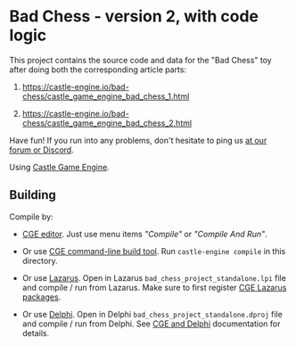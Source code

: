 # Bad Chess - version 2, with code logic

This project contains the source code and data for the "Bad Chess" toy after doing both the corresponding article parts:

1. https://castle-engine.io/bad-chess/castle_game_engine_bad_chess_1.html

2. https://castle-engine.io/bad-chess/castle_game_engine_bad_chess_2.html

Have fun! If you run into any problems, don't hesitate to ping us [at our forum or Discord](https://castle-engine.io/talk.php).

Using [Castle Game Engine](https://castle-engine.io/).

## Building

Compile by:

- [CGE editor](https://castle-engine.io/editor). Just use menu items _"Compile"_ or _"Compile And Run"_.

- Or use [CGE command-line build tool](https://castle-engine.io/build_tool). Run `castle-engine compile` in this directory.

- Or use [Lazarus](https://www.lazarus-ide.org/). Open in Lazarus `bad_chess_project_standalone.lpi` file and compile / run from Lazarus. Make sure to first register [CGE Lazarus packages](https://castle-engine.io/lazarus).

- Or use [Delphi](https://www.embarcadero.com/products/Delphi). Open in Delphi `bad_chess_project_standalone.dproj` file and compile / run from Delphi. See [CGE and Delphi](https://castle-engine.io/delphi) documentation for details.